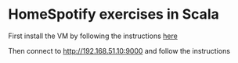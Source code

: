 # HomeSpotify exercises in Scala

First install the VM by following the instructions 
<a href="https://github.com/doanduyhai/HomeSpotify/blob/vagrant_vm_build/README.md" target="_blank">here</a>

Then connect to <a href="http://192.168.51.10:9000" target="_blank">http://192.168.51.10:9000</a> and follow the instructions
